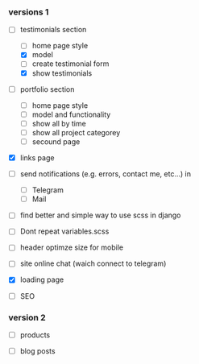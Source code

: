 
### versions 1

- [ ] testimonials section
    - [ ] home page style
    - [X] model
    - [ ] create testimonial form
    - [X] show testimonials

- [ ] portfolio section
    - [ ] home page style
    - [ ] model and functionality
    - [ ] show all by time
    - [ ] show all project categorey
    - [ ] secound page

- [X] links page

- [ ] send notifications (e.g. errors, contact me, etc...) in 
    - [ ] Telegram
    - [ ] Mail

- [ ] find better and simple way to use scss in django
- [ ] Dont repeat variables.scss
- [ ] header optimze size for mobile
- [ ] site online chat (waich connect to telegram)
- [X] loading page
- [ ] SEO


### version 2
- [ ] products

- [ ] blog posts
